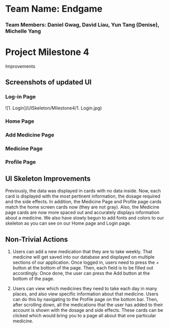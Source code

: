 # Team Name: Endgame
### Team Members: Daniel Gwag, David Liau, Yun Tang (Denise), Michelle Yang

# Project Milestone 4

Improvements

## Screenshots of updated UI

### Log-in Page
![1. Login](UISkeleton/Milestone4/1. Login.jpg)
### Home Page

### Add Medicine Page

### Medicine Page

### Profile Page

## UI Skeleton Improvements
Previously, the data was displayed in cards with no data inside. Now, each card is displayed with the most pertinent information, the dosage required and the side effects.
In addition, the Medicine Page and Profile page cards match the home screen cards now (they are not gray). Also, the Medicine page cards are now more spaced out and accurately displays information about a medicine. We also have slowly begun to add fonts and colors to our skeleton as you can see on our Home page and Login page.  

## Non-Trivial Actions
1. Users can add a new medication that they are to take weekly. That medicine will get saved into our database and displayed on multiple sections of our application.
Once logged in, users need to press the + button at the bottom of the page. Then, each field is to be filled out accordingly. Once done, the user can press the Add button at the bottom of the page.

2. Users can view which medicines they need to take each day in many places, and also view specific information about that medicine.
Users can do this by navigating to the Profile page on the bottom bar. Then, after scrolling down, all the medications that the user has added to their account is shown with the dosage and side effects. These cards can be clicked which would bring you to a page all about that one particular medicine. 
